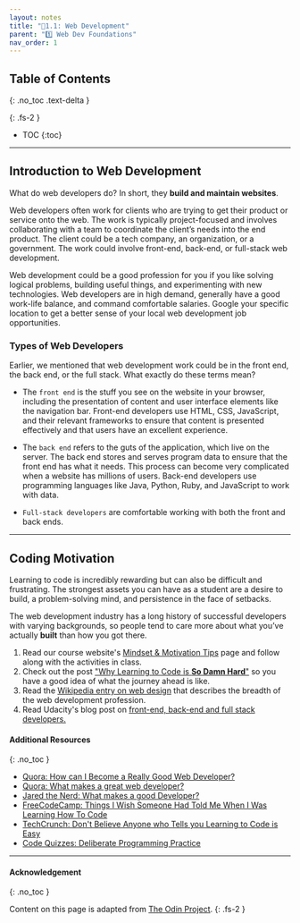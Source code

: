 ```yaml
---
layout: notes
title: "📓1.1: Web Development" 
parent: "1️⃣ Web Dev Foundations"
nav_order: 1
---
```


## Table of Contents
{: .no_toc .text-delta }

{: .fs-2 }
- TOC
{:toc}

---
## Introduction to Web Development
What do web developers do? In short, they **build and maintain websites**.

Web developers often work for clients who are trying to get their product or service onto the web. The work is typically project-focused and involves collaborating with a team to coordinate the client’s needs into the end product. The client could be a tech company, an organization, or a government. The work could involve front-end, back-end, or full-stack web development.

Web development could be a good profession for you if you like solving logical problems, building useful things, and experimenting with new technologies. Web developers are in high demand, generally have a good work-life balance, and command comfortable salaries. Google your specific location to get a better sense of your local web development job opportunities.

### Types of Web Developers
Earlier, we mentioned that web development work could be in the front end, the back end, or the full stack. What exactly do these terms mean?

* The `front end` is the stuff you see on the website in your browser, including the presentation of content and user interface elements like the navigation bar. Front-end developers use HTML, CSS, JavaScript, and their relevant frameworks to ensure that content is presented effectively and that users have an excellent experience.

* The `back end` refers to the guts of the application, which live on the server. The back end stores and serves program data to ensure that the front end has what it needs. This process can become very complicated when a website has millions of users. Back-end developers use programming languages like Java, Python, Ruby, and JavaScript to work with data.

* `Full-stack developers` are comfortable working with both the front and back ends.

---

## Coding Motivation
Learning to code is incredibly rewarding but can also be difficult and frustrating. The strongest assets you can have as a student are a desire to build, a problem-solving mind, and persistence in the face of setbacks.

The web development industry has a long history of successful developers with varying backgrounds, so people tend to care more about what you’ve actually **built** than how you got there.

<div class="task" markdown="1">

1. Read our course website's [Mindset & Motivation Tips](https://coderina.dev/webdocs/docs/ref/mindset.html) page and follow along with the activities in class.
1. Check out the post ["Why Learning to Code is **So Damn Hard**"](https://web.archive.org/web/20230630111131/https://www.thinkful.com/blog/why-learning-to-code-is-so-damn-hard/) so you have a good idea of what the journey ahead is like.
1. Read the [Wikipedia entry on web design](https://en.wikipedia.org/wiki/Web_design) that describes the breadth of the web development profession.
1. Read Udacity's blog post on [front-end, back-end and full stack developers.](https://www.udacity.com/blog/2020/12/front-end-vs-back-end-vs-full-stack-web-developers.html)

</div>

#### Additional Resources
{: .no_toc }

- [Quora: How can I Become a Really Good Web Developer?](http://www.quora.com/Computer-Programming/How-can-I-become-a-really-good-Web-Developer-starting-from-now-at-age-20-before-age-25)
- [Quora: What makes a great web developer?](http://www.quora.com/What-makes-a-great-web-developer)
- [Jared the Nerd: What makes a good Developer?](http://jaredthenerd.com/2013/05/What-Makes-A-Good-Developer/)
- [FreeCodeCamp: Things I Wish Someone Had Told Me When I Was Learning How To Code](https://www.freecodecamp.org/news/things-i-wish-someone-had-told-me-when-i-was-learning-how-to-code-565fc9dcb329/)
- [TechCrunch: Don't Believe Anyone who Tells you Learning to Code is Easy](http://techcrunch.com/2014/05/24/dont-believe-anyone-who-tells-you-learning-to-code-is-easy/)
- [Code Quizzes: Deliberate Programming Practice](https://codequizzes.wordpress.com/2013/04/28/deliberate-programming-practice/)

---

#### Acknowledgement
{: .no_toc }

Content on this page is adapted from [The Odin Project](www.theodinproject.com).
{: .fs-2 }
